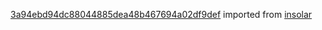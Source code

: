 [3a94ebd94dc88044885dea48b467694a02df9def](https://github.com/insolar/insolar/commit/3a94ebd94dc88044885dea48b467694a02df9def) imported from [insolar](https://github.com/insolar/insolar)
